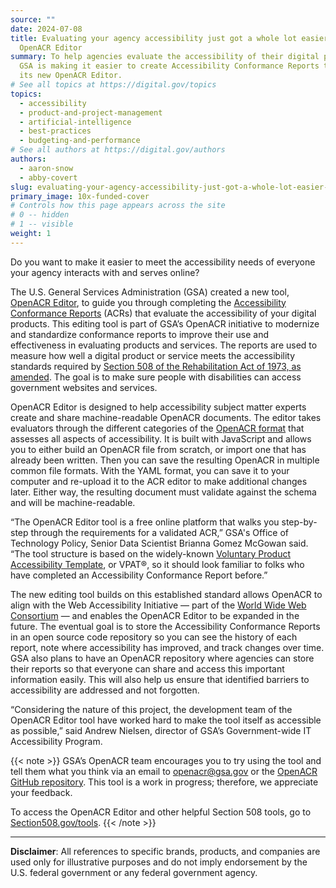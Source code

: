 ```yaml
---
source: ""
date: 2024-07-08
title: Evaluating your agency accessibility just got a whole lot easier with GSA
  OpenACR Editor
summary: To help agencies evaluate the accessibility of their digital products,
  GSA is making it easier to create Accessibility Conformance Reports through
  its new OpenACR Editor.
# See all topics at https://digital.gov/topics
topics:
  - accessibility
  - product-and-project-management
  - artificial-intelligence
  - best-practices
  - budgeting-and-performance
# See all authors at https://digital.gov/authors
authors:
  - aaron-snow
  - abby-covert
slug: evaluating-your-agency-accessibility-just-got-a-whole-lot-easier-with-gsa-openacr-editor
primary_image: 10x-funded-cover
# Controls how this page appears across the site
# 0 -- hidden
# 1 -- visible
weight: 1
---
```

Do you want to make it easier to meet the accessibility needs of everyone your agency interacts with and serves online?

The U.S. General Services Administration (GSA) created a new tool, [OpenACR Editor](https://acreditor.section508.gov/), to guide you through completing the [Accessibility Conformance Reports](https://www.section508.gov/sell/acr/) (ACRs) that evaluate the accessibility of your digital products. This editing tool is part of GSA’s OpenACR initiative to modernize and standardize conformance reports to improve their use and effectiveness in evaluating products and services. The reports are used to measure how well a digital product or service meets the accessibility standards required by [Section 508 of the Rehabilitation Act of 1973, as amended](https://www.access-board.gov/about/law/ra.html). The goal is to make sure people with disabilities can access government websites and services.

OpenACR Editor is designed to help accessibility subject matter experts create and share machine-readable OpenACR documents. The editor takes evaluators through the different categories of the [OpenACR format](https://github.com/gsa/openacr) that assesses all aspects of accessibility. It is built with JavaScript and allows you to either build an OpenACR file from scratch, or import one that has already been written. Then you can save the resulting OpenACR in multiple common file formats. With the YAML format, you can save it to your computer and re-upload it to the ACR editor to make additional changes later. Either way, the resulting document must validate against the schema and will be machine-readable.

“The OpenACR Editor tool is a free online platform that walks you step-by-step through the requirements for a validated ACR,” GSA's Office of Technology Policy, Senior Data Scientist Brianna Gomez McGowan said. “The tool structure is based on the widely-known [Voluntary Product Accessibility Template](https://www.section508.gov/sell/how-to-create-acr-with-vpat/), or VPAT®, so it should look familiar to folks who have completed an Accessibility Conformance Report before.”

The new editing tool builds on this established standard allows OpenACR to align with the Web Accessibility Initiative — part of the [World Wide Web Consortium](https://www.w3.org/) — and enables the OpenACR Editor to be expanded in the future. The eventual goal is to store the Accessibility Conformance Reports in an open source code repository so you can see the history of each report, note where accessibility has improved, and track changes over time. GSA also plans to have an OpenACR repository where agencies can store their reports so that everyone can share and access this important information easily. This will also help us ensure that identified barriers to accessibility are addressed and not forgotten.   

“Considering the nature of this project, the development team of the OpenACR Editor tool have worked hard to make the tool itself as accessible as possible,” said Andrew Nielsen, director of GSA’s Government-wide IT Accessibility Program.

{{< note >}} 
GSA’s OpenACR team encourages you to try using the tool and tell them what you think via an email to [openacr@gsa.gov](mailto:openacr@gsa.gov) or the [OpenACR GitHub repository](https://github.com/gsa/openacr). This tool is a work in progress; therefore, we appreciate your feedback.

To access the OpenACR Editor and other helpful Section 508 tools, go to [Section508.gov/tools](https://www.section508.gov/tools/).
{{< /note >}}

- - -

**Disclaimer**: All references to specific brands, products, and companies are used only for illustrative purposes and do not imply endorsement by the U.S. federal government or any federal government agency.
